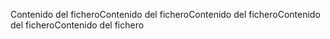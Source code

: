 Contenido del ficheroContenido del ficheroContenido del ficheroContenido del ficheroContenido del fichero